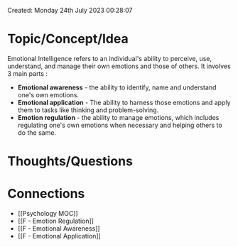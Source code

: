 ---
---

Created: Monday 24th July 2023 00:28:07

# Topic/Concept/Idea

Emotional Intelligence refers to an individual's ability to perceive, use, understand, and manage their own emotions and those of others. It involves 3 main parts :

- **Emotional awareness** - the ability to identify, name and understand one's own emotions.
- **Emotional application** - The ability to harness those emotions and apply them to tasks like thinking and problem-solving.
- **Emotion regulation** - the ability to manage emotions, which includes regulating one's own emotions when necessary and helping others to do the same.

# Thoughts/Questions

# Connections

- [[Psychology MOC]]
- [[F - Emotion Regulation]]
- [[F - Emotional Awareness]]
- [[F - Emotional Application]]
